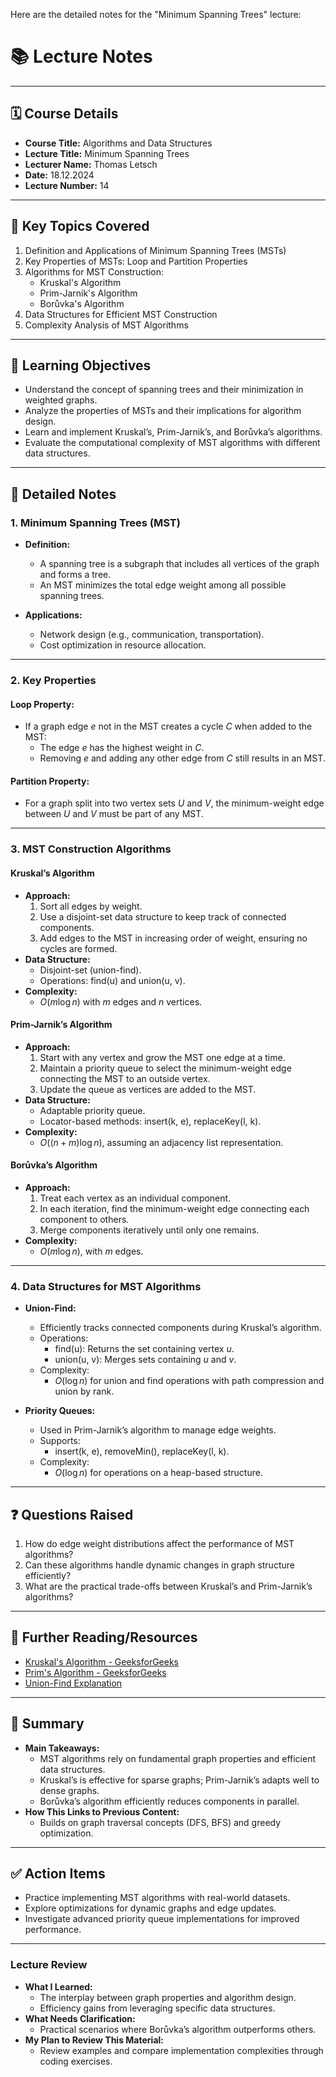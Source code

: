 Here are the detailed notes for the "Minimum Spanning Trees" lecture:

# 📚 **Lecture Notes**

---

## 🗓️ **Course Details**

- **Course Title:** Algorithms and Data Structures
- **Lecture Title:** Minimum Spanning Trees
- **Lecturer Name:** Thomas Letsch
- **Date:** 18.12.2024
- **Lecture Number:** 14

---

## 📝 **Key Topics Covered**

1. Definition and Applications of Minimum Spanning Trees (MSTs)
2. Key Properties of MSTs: Loop and Partition Properties
3. Algorithms for MST Construction:
   - Kruskal's Algorithm
   - Prim-Jarnik's Algorithm
   - Borůvka's Algorithm
4. Data Structures for Efficient MST Construction
5. Complexity Analysis of MST Algorithms

---

## 🧠 **Learning Objectives**

- Understand the concept of spanning trees and their minimization in weighted graphs.
- Analyze the properties of MSTs and their implications for algorithm design.
- Learn and implement Kruskal’s, Prim-Jarnik’s, and Borůvka’s algorithms.
- Evaluate the computational complexity of MST algorithms with different data structures.

---

## 📖 **Detailed Notes**

### **1. Minimum Spanning Trees (MST)**

- **Definition:**

  - A spanning tree is a subgraph that includes all vertices of the graph and forms a tree.
  - An MST minimizes the total edge weight among all possible spanning trees.

- **Applications:**
  - Network design (e.g., communication, transportation).
  - Cost optimization in resource allocation.

---

### **2. Key Properties**

#### **Loop Property:**

- If a graph edge $e$ not in the MST creates a cycle $C$ when added to the MST:
  - The edge $e$ has the highest weight in $C$.
  - Removing $e$ and adding any other edge from $C$ still results in an MST.

#### **Partition Property:**

- For a graph split into two vertex sets $U$ and $V$, the minimum-weight edge between $U$ and $V$ must be part of any MST.

---

### **3. MST Construction Algorithms**

#### **Kruskal’s Algorithm**

- **Approach:**
  1. Sort all edges by weight.
  2. Use a disjoint-set data structure to keep track of connected components.
  3. Add edges to the MST in increasing order of weight, ensuring no cycles are formed.
- **Data Structure:**
  - Disjoint-set (union-find).
  - Operations: $\text{find(u)}$ and $\text{union(u, v)}$.
- **Complexity:**
  - $O(m \log n)$ with $m$ edges and $n$ vertices.

#### **Prim-Jarnik’s Algorithm**

- **Approach:**
  1. Start with any vertex and grow the MST one edge at a time.
  2. Maintain a priority queue to select the minimum-weight edge connecting the MST to an outside vertex.
  3. Update the queue as vertices are added to the MST.
- **Data Structure:**
  - Adaptable priority queue.
  - Locator-based methods: $\text{insert(k, e)}$, $\text{replaceKey(l, k)}$.
- **Complexity:**
  - $O((n + m) \log n)$, assuming an adjacency list representation.

#### **Borůvka’s Algorithm**

- **Approach:**
  1. Treat each vertex as an individual component.
  2. In each iteration, find the minimum-weight edge connecting each component to others.
  3. Merge components iteratively until only one remains.
- **Complexity:**
  - $O(m \log n)$, with $m$ edges.

---

### **4. Data Structures for MST Algorithms**

- **Union-Find:**

  - Efficiently tracks connected components during Kruskal’s algorithm.
  - Operations:
    - $\text{find(u)}$: Returns the set containing vertex $u$.
    - $\text{union(u, v)}$: Merges sets containing $u$ and $v$.
  - Complexity:
    - $O(\log n)$ for union and find operations with path compression and union by rank.

- **Priority Queues:**
  - Used in Prim-Jarnik’s algorithm to manage edge weights.
  - Supports:
    - $\text{insert(k, e)}$, $\text{removeMin()}$, $\text{replaceKey(l, k)}$.
  - Complexity:
    - $O(\log n)$ for operations on a heap-based structure.

---

## ❓ **Questions Raised**

1. How do edge weight distributions affect the performance of MST algorithms?
2. Can these algorithms handle dynamic changes in graph structure efficiently?
3. What are the practical trade-offs between Kruskal’s and Prim-Jarnik’s algorithms?

---

## 🔗 **Further Reading/Resources**

- [Kruskal's Algorithm - GeeksforGeeks](https://www.geeksforgeeks.org/kruskals-algorithm-for-minimum-spanning-tree/)
- [Prim's Algorithm - GeeksforGeeks](https://www.geeksforgeeks.org/prims-minimum-spanning-tree-mst-greedy-algo-5/)
- [Union-Find Explanation](https://en.wikipedia.org/wiki/Disjoint-set_data_structure)

---

## 📌 **Summary**

- **Main Takeaways:**
  - MST algorithms rely on fundamental graph properties and efficient data structures.
  - Kruskal’s is effective for sparse graphs; Prim-Jarnik’s adapts well to dense graphs.
  - Borůvka’s algorithm efficiently reduces components in parallel.
- **How This Links to Previous Content:**
  - Builds on graph traversal concepts (DFS, BFS) and greedy optimization.

---

## ✅ **Action Items**

- Practice implementing MST algorithms with real-world datasets.
- Explore optimizations for dynamic graphs and edge updates.
- Investigate advanced priority queue implementations for improved performance.

---

### **Lecture Review**

- **What I Learned:**
  - The interplay between graph properties and algorithm design.
  - Efficiency gains from leveraging specific data structures.
- **What Needs Clarification:**
  - Practical scenarios where Borůvka’s algorithm outperforms others.
- **My Plan to Review This Material:**
  - Review examples and compare implementation complexities through coding exercises.
